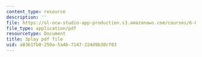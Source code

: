 ```yaml
---
content_type: resource
description: ''
file: https://ol-ocw-studio-app-production.s3.amazonaws.com/courses/6-004-computation-structures-spring-2017/a8361fb0250a5a4b7147224d9b30cf03_0aMDzMhf528.pdf
file_type: application/pdf
resourcetype: Document
title: 3play pdf file
uid: a8361fb0-250a-5a4b-7147-224d9b30cf03
---
```

